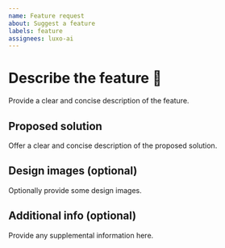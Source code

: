 ```yaml
---
name: Feature request
about: Suggest a feature
labels: feature
assignees: luxo-ai
---
```


# Describe the feature :nail_care:

Provide a clear and concise description of the feature.

## Proposed solution

Offer a clear and concise description of the proposed solution.

## Design images (optional)

Optionally provide some design images.

## Additional info (optional)

Provide any supplemental information here.
